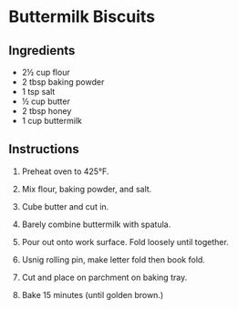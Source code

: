 # Buttermilk Biscuits

## Ingredients
 - 2½ cup flour
 - 2 tbsp baking powder
 - 1 tsp salt
 - ½ cup butter
 - 2 tbsp honey
 - 1 cup buttermilk

## Instructions

 1. Preheat oven to 425°F.

 2. Mix flour, baking powder, and salt.

 3. Cube butter and cut in.

 4. Barely combine buttermilk with spatula.

 5. Pour out onto work surface. Fold loosely until together.

 6. Usnig rolling pin, make letter fold then book fold.

 7. Cut and place on parchment on baking tray.

 8. Bake 15 minutes (until golden brown.)

